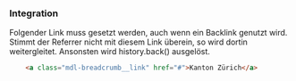 ### Integration


Folgender Link muss  gesetzt werden, auch wenn ein Backlink genutzt wird. Stimmt der Referrer nicht mit diesem Link überein, so wird dortin weitergleitet. Ansonsten wird history.back() ausgelöst. 
```html
	<a class="mdl-breadcrumb__link" href="#">Kanton Zürich</a>
```

